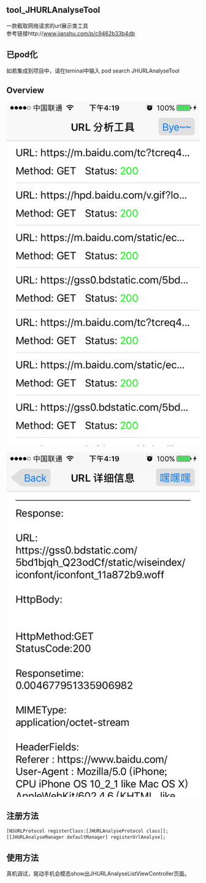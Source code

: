 ## tool_JHURLAnalyseTool
一款截取网络请求的url展示类工具  
参考链接http://www.jianshu.com/p/c9462b33b4db


## 已pod化

如若集成到项目中，请在teminal中输入  pod search JHURLAnalyseTool

## Overview

![snapshot](https://github.com/Shenjinghao/tool_JHURLAnalyseTool/blob/master/snapshot/snapshot1.png)

![snapshot](https://github.com/Shenjinghao/tool_JHURLAnalyseTool/blob/master/snapshot/snapshot2.png)


## 注册方法


``` objc
[NSURLProtocol registerClass:[JHURLAnalyseProtocol class]];
[[JHURLAnalyseManager defaultManager] registerUrlAnalyse];
```


## 使用方法


真机调试，晃动手机会模态show出JHURLAnalyseListViewController页面。



